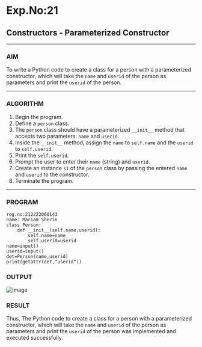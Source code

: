 # Exp.No:21  
## Constructors - Parameterized Constructor

---

### AIM  
To write a Python code to create a class for a person with a parameterized constructor, which will take the `name` and `userid` of the person as parameters and print the `userid` of the person.

---

### ALGORITHM

1. Begin the program.  
2. Define a `person` class.  
3. The `person` class should have a parameterized `__init__` method that accepts two parameters: `name` and `userid`.  
4. Inside the `__init__` method, assign the `name` to `self.name` and the `userid` to `self.userid`.  
5. Print the `self.userid`.  
6. Prompt the user to enter their `name` (string) and `userid`.  
7. Create an instance `s1` of the `person` class by passing the entered `name` and `userid` to the constructor.  
8. Terminate the program.

---

### PROGRAM

```
reg.no:212222060143
name: Mariam Sherin
class Person:
    def __init__(self,name,userid):
        self.name=name
        self.userid=userid
name=input()
userid=input()
det=Person(name,userid)
print(getattr(det,"userid"))
```

### OUTPUT
![image](https://github.com/user-attachments/assets/a5af24fa-a86b-42a1-ae26-2d22137f5ef8)

### RESULT
Thus, The Python code to create a class for a person with a parameterized constructor, which will take the `name` and `userid` of the person as parameters and print the `userid` of the person was implemented and executed successfully.
